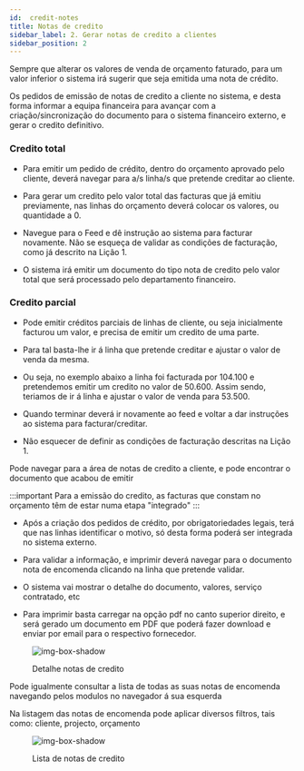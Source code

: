```yaml
---
id:  credit-notes
title: Notas de credito
sidebar_label: 2. Gerar notas de credito a clientes
sidebar_position: 2
---
```


Sempre que alterar os valores de venda de orçamento faturado, para um valor inferior o sistema irá sugerir que seja emitida uma nota de crédito.

Os pedidos de emissão de notas de credito a cliente no sistema, e desta forma informar a equipa financeira para avançar com a criação/sincronização do documento para o sistema financeiro externo, e gerar o credito definitivo. 

### Credito total

- Para emitir um pedido de crédito, dentro do orçamento aprovado pelo cliente, deverá navegar para a/s linha/s que pretende creditar ao cliente.

- Para gerar um credito pelo valor total das facturas que já emitiu previamente, nas linhas do orçamento deverá colocar os valores, ou quantidade a 0.

- Navegue para o Feed e dê instrução ao sistema para facturar novamente. Não se esqueça de validar as condições de facturação, como já descrito na Lição 1.

- O sistema irá emitir um documento do tipo nota de credito pelo valor total que será processado pelo departamento financeiro.

### Credito parcial

- Pode emitir créditos parciais de linhas de cliente, ou seja inicialmente facturou um valor, e precisa de emitir um credito de uma parte.

- Para tal basta-lhe ir á linha que pretende creditar e ajustar o valor de venda da mesma.

- Ou seja, no exemplo abaixo a linha foi facturada por 104.100 e pretendemos emitir um credito no valor de 50.600. Assim sendo, teriamos de ir á linha e ajustar o valor de venda para 53.500.

- Quando terminar deverá ir novamente ao feed e voltar a dar instruções ao sistema para facturar/creditar.

- Não esquecer de definir as condições de facturação descritas na Lição 1.

 

Pode navegar para a área de notas de credito a cliente, e pode encontrar o documento que acabou de emitir

:::important
Para a emissão do credito, as facturas que constam no orçamento têm de estar numa etapa "integrado"
:::

- Após a criação dos pedidos de crédito, por obrigatoriedades legais, terá que nas linhas identificar o motivo, só desta forma poderá ser integrada no sistema externo.

- Para validar a informação, e imprimir deverá navegar para o documento nota de encomenda clicando na linha que pretende validar.

- O sistema vai mostrar o detalhe do documento, valores, serviço contratado, etc

- Para imprimir basta carregar na opção pdf no canto superior direito, e será gerado um documento em PDF que poderá fazer download e enviar por email para o respectivo fornecedor.


<figure>

![img-box-shadow](/img/university/bills/bills-lesson2-1.png)
<figcaption>Detalhe notas de credito</figcaption>
</figure>

Pode igualmente consultar a lista de todas as suas notas de encomenda navegando pelos modulos no navegador á sua esquerda

Na listagem das notas de encomenda pode aplicar diversos filtros, tais como: cliente, projecto, orçamento

<figure>

![img-box-shadow](/img/university/bills/bills-lesson2-1.png)
<figcaption>Lista de notas de credito</figcaption>
</figure>


 
